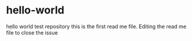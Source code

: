 # hello-world
hello world test repository
this is the first read me file. Editing the read me file to close the issue
